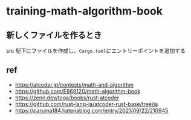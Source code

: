 training-math-algorithm-book
=====

新しくファイルを作るとき
-----

src 配下にファイルを作成し、`Cargo.toml`にエントリーポイントを追加する

ref
-----
- https://atcoder.jp/contests/math-and-algorithm
- https://github.com/E869120/math-algorithm-book
- https://zenn.dev/toga/books/rust-atcoder
- https://github.com/rust-lang-ja/atcoder-rust-base/tree/ja
- https://paruma184.hatenablog.com/entry/2021/09/22/210945

